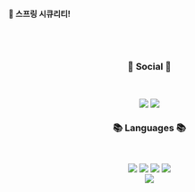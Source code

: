 ####  :wave: 스프링 시큐리티!

  
 <br/>
 <br/>
  

<h3 align="center"><b>💌 Social 💌 </b></h3>
</br>
<p align="center">
<a href="mailto:madmangle@gmail.com><img src="https://img.shields.io/badge/Gmail-D14836?style=for-the-badge&logo=gmail&logoColor=white&link=mailto:madmangle@gmail.com"/></a>
<a href="https://www.instagram.com/castlebean93"><img src="https://img.shields.io/badge/Instagram-%23E4405F.svg?style=for-the-badge&logo=Instagram&logoColor=white&link=https://www.instagram.com/castlebean93"/></a>
<a href="https://velog.io/@kimcastlebean"><img src="http://img.shields.io/badge/-Velog-20c997?style=for-the-badge&link=https://velog.io/@kimcastlebean"/></a>
</p>

<h3 align="center"><b>📚 Languages 📚</b></h3>
</br>
<p align="center">
<img src="https://img.shields.io/badge/JAVA-007396?style=for-the-badge&logo=Java&logoColor=white">
<img src="https://img.shields.io/badge/intellij-000000?style=for-the-badge&logo=intellij&logoColor=white">
<img src="https://img.shields.io/badge/HTML5-E34F26?style=for-the-badge&logo=HTML5&logoColor=white">
<img src="https://img.shields.io/badge/CSS3-1572B6?style=for-the-badge&logo=CSS3&logoColor=white"> <br>
<img src="https://img.shields.io/badge/github-181717?style=for-the-badge&logo=github&logoColor=white">
</p>
<br/>

</div>
